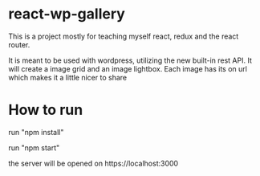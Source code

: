 # react-wp-gallery
This is a project mostly for teaching myself react, redux and the react router.

It is meant to be used with wordpress, utilizing the new built-in rest API.
It will create a image grid and an image lightbox.
Each image has its on url which makes it a little nicer to share

# How to run
run "npm install"

run "npm start"


the server will be opened on https://localhost:3000
